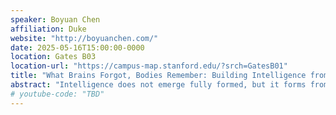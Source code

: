 ```yaml
---
speaker: Boyuan Chen
affiliation: Duke
website: "http://boyuanchen.com/"
date: 2025-05-16T15:00:00-0000
location: Gates B03
location-url: "https://campus-map.stanford.edu/?srch=GatesB01"
title: "What Brains Forgot, Bodies Remember: Building Intelligence from the Ground Up"
abstract: "Intelligence does not emerge fully formed, but it forms from a developmental cycle. From the earliest stages of life, animals acquire intelligence through cycles of sensing, adapting, and connecting, with their bodies, their environments, and each other. This embodied developmental process is not just a feature of natural intelligence; it offers a powerful blueprint for designing machines that are more adaptive, generalizable, and capable of meaningful interaction in the real world. In this talk, I will present a developmental arc of embodied intelligence centered on three interdependent capacities: Sense, Adapt, and Connect. I will begin with interactive perception systems that uses sound, vibrations, touch, vision, and smell to construct a comprehensive understanding of the environment. I will then move to adaptation, arguing that robust generalization in robots require modeling the “self”, both behaviorally and physically. Such understandings of the self will enable robots to reflect on its behavior, understand its morphology, and adjust in response to change. Finally, I will briefly discuss how connection extends intelligence into the social domain, where machines must synchronize, communicate, and collaborate with others in a shared world. Together, these ideas represent a unified vision: to build machines that grow, rather than are assembled — machines that do not just function, but evolve, recover, and relate. I will close by discussing how this developmental perspective may inform the future of intelligent machines."
# youtube-code: "TBD"
---
```

